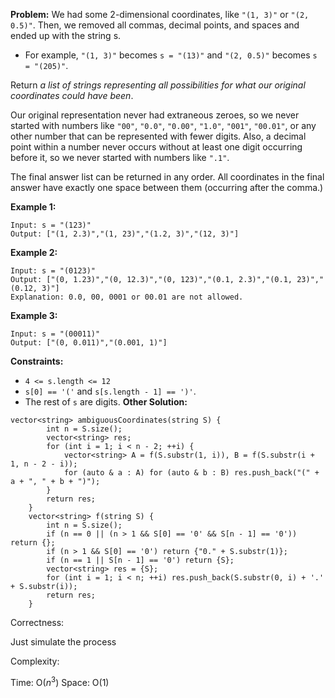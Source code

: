 **Problem:**
We had some 2-dimensional coordinates, like `"(1, 3)"` or `"(2, 0.5)"`. Then, we removed all commas, decimal points, and spaces and ended up with the string s.

- For example, `"(1, 3)"` becomes `s = "(13)"` and `"(2, 0.5)"` becomes `s = "(205)"`.

Return *a list of strings representing all possibilities for what our original coordinates could have been*.

Our original representation never had extraneous zeroes, so we never started with numbers like `"00"`, `"0.0"`, `"0.00"`, `"1.0"`, `"001"`, `"00.01"`, or any other number that can be represented with fewer digits. Also, a decimal point within a number never occurs without at least one digit occurring before it, so we never started with numbers like `".1"`.

The final answer list can be returned in any order. All coordinates in the final answer have exactly one space between them (occurring after the comma.)

 

**Example 1:**

```
Input: s = "(123)"
Output: ["(1, 2.3)","(1, 23)","(1.2, 3)","(12, 3)"]
```

**Example 2:**

```
Input: s = "(0123)"
Output: ["(0, 1.23)","(0, 12.3)","(0, 123)","(0.1, 2.3)","(0.1, 23)","(0.12, 3)"]
Explanation: 0.0, 00, 0001 or 00.01 are not allowed.
```

**Example 3:**

```
Input: s = "(00011)"
Output: ["(0, 0.011)","(0.001, 1)"]
```

 

**Constraints:**

- `4 <= s.length <= 12`
- `s[0] == '('` and `s[s.length - 1] == ')'`.
- The rest of `s` are digits.
**Other Solution:**
```
vector<string> ambiguousCoordinates(string S) {
        int n = S.size();
        vector<string> res;
        for (int i = 1; i < n - 2; ++i) {
            vector<string> A = f(S.substr(1, i)), B = f(S.substr(i + 1, n - 2 - i));
            for (auto & a : A) for (auto & b : B) res.push_back("(" + a + ", " + b + ")");
        }
        return res;
    }
    vector<string> f(string S) {
        int n = S.size();
        if (n == 0 || (n > 1 && S[0] == '0' && S[n - 1] == '0')) return {};
        if (n > 1 && S[0] == '0') return {"0." + S.substr(1)};
        if (n == 1 || S[n - 1] == '0') return {S};
        vector<string> res = {S};
        for (int i = 1; i < n; ++i) res.push_back(S.substr(0, i) + '.' + S.substr(i));
        return res;
    }
```
Correctness:

Just simulate the process

Complexity:

Time: O($n^3$)
Space: O(1)